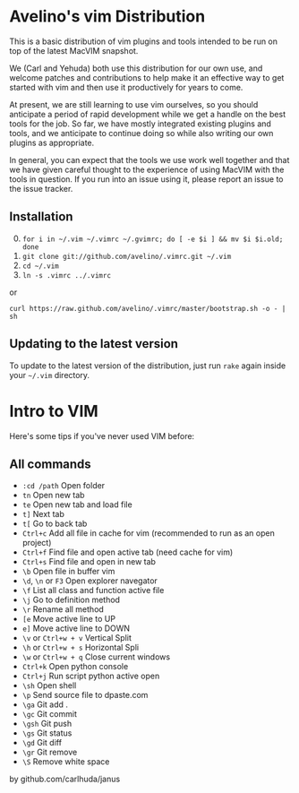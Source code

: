 # Avelino's vim Distribution

This is a basic distribution of vim plugins and tools intended to be run
on top of the latest MacVIM snapshot.

We (Carl and Yehuda) both use this distribution for our own use, and
welcome patches and contributions to help make it an effective way to
get started with vim and then use it productively for years to come.

At present, we are still learning to use vim ourselves, so you should
anticipate a period of rapid development while we get a handle on the
best tools for the job. So far, we have mostly integrated existing
plugins and tools, and we anticipate to continue doing so while also
writing our own plugins as appropriate.

In general, you can expect that the tools we use work well together and
that we have given careful thought to the experience of using MacVIM
with the tools in question. If you run into an issue using it, please
report an issue to the issue tracker.

## Installation

0. `for i in ~/.vim ~/.vimrc ~/.gvimrc; do [ -e $i ] && mv $i $i.old;
   done`
1. `git clone git://github.com/avelino/.vimrc.git ~/.vim`
2. `cd ~/.vim`
3. `ln -s .vimrc ../.vimrc`

or

  `curl https://raw.github.com/avelino/.vimrc/master/bootstrap.sh -o - | sh`

## Updating to the latest version

To update to the latest version of the distribution, just run `rake`
again inside your `~/.vim` directory.

# Intro to VIM

Here's some tips if you've never used VIM before:

## All commands

* `:cd /path` Open folder
* `tn` Open new tab
* `te` Open new tab and load file
* `t]` Next tab
* `t[` Go to back tab
* `Ctrl+c` Add all file in cache for vim (recommended to run as an open project)
* `Ctrl+f` Find file and open active tab (need cache for vim)
* `Ctrl+s` Find file and open in new tab
* `\b` Open file in buffer vim
* `\d`, `\n` or `F3` Open explorer navegator
* `\f` List all class and function active file
* `\j` Go to definition method
* `\r` Rename all method
* `[e` Move active line to UP
* `e]` Move active line to DOWN
* `\v` or `Ctrl+w + v` Vertical Split
* `\h` or `Ctrl+w + s` Horizontal Spli
* `\w` or `Ctrl+w + q` Close current windows
* `Ctrl+k` Open python console
* `Ctrl+j` Run script python active open
* `\sh` Open shell
* `\p` Send source file to dpaste.com
* `\ga` Git add .
* `\gc` Git commit
* `\gsh` Git push
* `\gs` Git status
* `\gd` Git diff
* `\gr` Git remove
* `\S` Remove white space




by github.com/carlhuda/janus
